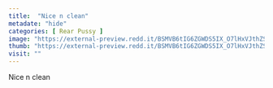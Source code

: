 ```yaml
---
title:  "Nice n clean"
metadate: "hide"
categories: [ Rear Pussy ]
image: "https://external-preview.redd.it/BSMVB6tIG6ZGWDS5IX_O7lHxVJthZSrmp6fj73ra7wo.jpg?auto=webp&s=fc2dfa079f95ff093a023d2771b291991d50e689"
thumb: "https://external-preview.redd.it/BSMVB6tIG6ZGWDS5IX_O7lHxVJthZSrmp6fj73ra7wo.jpg?width=640&crop=smart&auto=webp&s=3689cc39a100d249d9e24e92ccf36916934d6352"
visit: ""
---
```

Nice n clean
